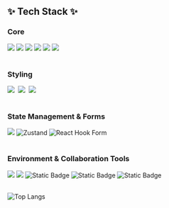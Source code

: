 <h2>✨ Tech Stack ✨</h2>

<h3 >Core</h3>
<div>
  <img src="https://img.shields.io/badge/React-61DAFB?style=flat-square&logo=React&logoColor=black"/>
  <img src="https://img.shields.io/badge/JavaScript-F7DF1E?style=flat-square&logo=javascript&logoColor=black"/>
  <img src="https://img.shields.io/badge/HTML5-E34F26?style=flat-square&logo=html5&logoColor=white"/>
  <img src="https://img.shields.io/badge/CSS3-1572B6?style=flat-square&logo=css3&logoColor=white"/>
  <img src="https://img.shields.io/badge/Next.js-000000?style=flat-square&logo=Next.js&logoColor=white"/>
  <img src="https://img.shields.io/badge/Typescript-3178C6?style=flat-square&logo=Typescript&logoColor=white"/>
</div>

</br>

<h3>Styling</h3>
<div>
  <img src="https://img.shields.io/badge/Sass-CC6699?style=flat-square&logo=Sass&logoColor=white"/>&nbsp
  <img src="https://img.shields.io/badge/Tailwind CSS-06B6D4?style=flat-square&logo=Tailwind CSS&logoColor=white"/>&nbsp
  <img src="https://img.shields.io/badge/Emotion-hotpink?style=flat-square">
</div>

</br>

<h3>State Management & Forms</h3>
<div>
  <img src="https://img.shields.io/badge/Jotai-e4e5e9?style=flat-square">
  <img alt="Zustand" src="https://img.shields.io/badge/Zustand-352511?style=flat-square">
  <img alt="React Hook Form" src="https://img.shields.io/badge/React%20Hook%20Form-EC5990?style=flat-square&logo=reacthookform&logoColor=white">
</div>

</br>

<h3>Environment & Collaboration Tools</h3>
<div>
  <img src="https://img.shields.io/badge/Git-F05032?style=flat-square&logo=git&logoColor=white"/>
  <img src="https://img.shields.io/badge/GitHub-181717?style=flat-square&logo=GitHub&logoColor=white"/>
  <img alt="Static Badge" src="https://img.shields.io/badge/Prettier-F7B93E?style=flat-square&logo=prettier&logoColor=black">
  <img alt="Static Badge" src="https://img.shields.io/badge/Eslint-4B32C3?style=flat-square&logo=eslint&logoColor=white">
  <img alt="Static Badge" src="https://img.shields.io/badge/Notion-000000?style=flat-square&logo=notion&logoColor=white">
</div>

<br>

![Top Langs](https://github-readme-stats.vercel.app/api/top-langs/?username=JaeGuipi&layout=compact)

<!--
**JaeGuipi/JaeGuipi** is a ✨ _special_ ✨ repository because its `README.md` (this file) appears on your GitHub profile.

Here are some ideas to get you started:

- 🔭 I’m currently working on ...
- 🌱 I’m currently learning ...
- 👯 I’m looking to collaborate on ...
- 🤔 I’m looking for help with ...
- 💬 Ask me about ...
- 📫 How to reach me: ...
- 😄 Pronouns: ...
- ⚡ Fun fact: ...
  -->
